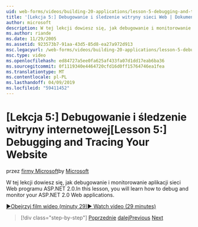 ```yaml
---
uid: web-forms/videos/building-20-applications/lesson-5-debugging-and-tracing-your-website
title: '[Lekcja 5:] Debugowanie i śledzenie witryny sieci Web | Dokumentacja firmy Microsoft'
author: microsoft
description: W tej lekcji dowiesz się, jak debugowanie i monitorowanie aplikacji sieci Web programu ASP.NET 2.0.
ms.author: riande
ms.date: 11/29/2005
ms.assetid: 923573b7-91aa-43d5-85d8-ea27a972d913
msc.legacyurl: /web-forms/videos/building-20-applications/lesson-5-debugging-and-tracing-your-website
msc.type: video
ms.openlocfilehash: ed84727a5ee0fa625af433fa07d1dd17eab6ba36
ms.sourcegitcommit: 0f1119340e4464720cfd16d0ff15764746ea1fea
ms.translationtype: MT
ms.contentlocale: pl-PL
ms.lasthandoff: 04/09/2019
ms.locfileid: "59411452"
---
```

# <a name="lesson-5-debugging-and-tracing-your-website"></a><span data-ttu-id="e8ff3-103">[Lekcja 5:] Debugowanie i śledzenie witryny internetowej</span><span class="sxs-lookup"><span data-stu-id="e8ff3-103">[Lesson 5:] Debugging and Tracing Your Website</span></span>

<span data-ttu-id="e8ff3-104">przez [firmy Microsoft](https://github.com/microsoft)</span><span class="sxs-lookup"><span data-stu-id="e8ff3-104">by [Microsoft](https://github.com/microsoft)</span></span>

<span data-ttu-id="e8ff3-105">W tej lekcji dowiesz się, jak debugowanie i monitorowanie aplikacji sieci Web programu ASP.NET 2.0.</span><span class="sxs-lookup"><span data-stu-id="e8ff3-105">In this lesson, you will learn how to debug and monitor your ASP.NET 2.0 Web applications.</span></span>

[<span data-ttu-id="e8ff3-106">&#9654;Obejrzyj film wideo (minuty 29)</span><span class="sxs-lookup"><span data-stu-id="e8ff3-106">&#9654; Watch video (29 minutes)</span></span>](https://channel9.msdn.com/Blogs/ASP-NET-Site-Videos/lesson-5-debugging-and-tracing-your-website)

> [!div class="step-by-step"]
> <span data-ttu-id="e8ff3-107">[Poprzednie](lesson-4-understanding-web-application-state.md)
> [dalej](lesson-6-working-with-stylesheets-and-master-pages.md)</span><span class="sxs-lookup"><span data-stu-id="e8ff3-107">[Previous](lesson-4-understanding-web-application-state.md)
[Next](lesson-6-working-with-stylesheets-and-master-pages.md)</span></span>
